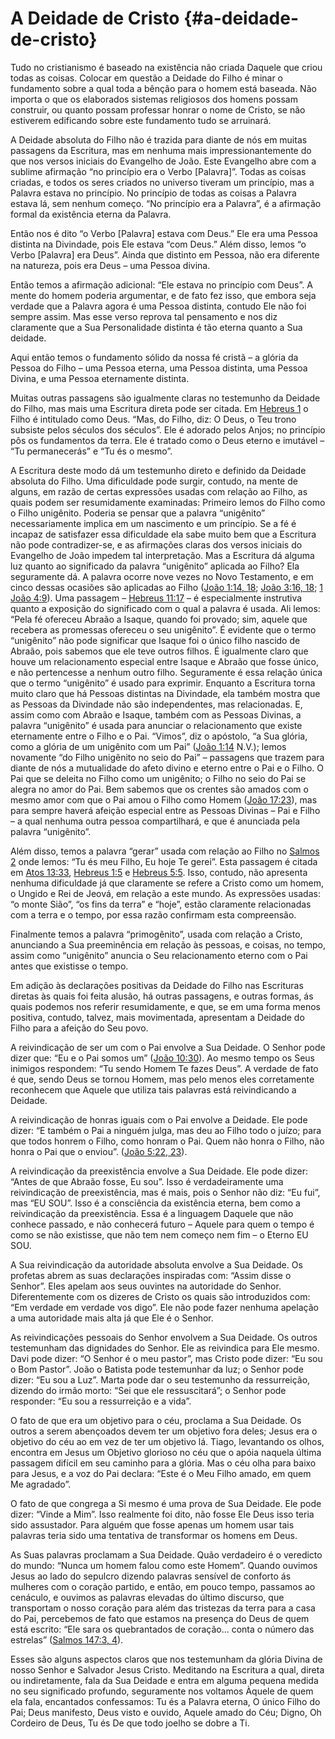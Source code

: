 # A Deidade de Cristo {#a-deidade-de-cristo}

Tudo no cristianismo é baseado na existência não criada Daquele que criou todas as coisas. Colocar em questão a Deidade do Filho é minar o fundamento sobre a qual toda a bênção para o homem está baseada. Não importa o que os elaborados sistemas religiosos dos homens possam construir, ou quanto possam professar honrar o nome de Cristo, se não estiverem edificando sobre este fundamento tudo se arruinará.

A Deidade absoluta do Filho não é trazida para diante de nós em muitas passagens da Escritura, mas em nenhuma mais impressionantemente do que nos versos iniciais do Evangelho de João. Este Evangelho abre com a sublime afirmação “no princípio era o Verbo [Palavra]”. Todas as coisas criadas, e todos os seres criados no universo tiveram um princípio, mas a Palavra estava no princípio. No princípio de todas as coisas a Palavra estava lá, sem nenhum começo. “No princípio era a Palavra”, é a afirmação formal da existência eterna da Palavra.

Então nos é dito “o Verbo [Palavra] estava com Deus.” Ele era uma Pessoa distinta na Divindade, pois Ele estava “com Deus.” Além disso, lemos “o Verbo [Palavra] era Deus”. Ainda que distinto em Pessoa, não era diferente na natureza, pois era Deus – uma Pessoa divina.

Então temos a afirmação adicional: “Ele estava no princípio com Deus”. A mente do homem poderia argumentar, e de fato fez isso, que embora seja verdade que a Palavra agora é uma Pessoa distinta, contudo Ele não foi sempre assim. Mas esse verso reprova tal pensamento e nos diz claramente que a Sua Personalidade distinta é tão eterna quanto a Sua deidade.

Aqui então temos o fundamento sólido da nossa fé cristã – a glória da Pessoa do Filho – uma Pessoa eterna, uma Pessoa distinta, uma Pessoa Divina, e uma Pessoa eternamente distinta.

Muitas outras passagens são igualmente claras no testemunho da Deidade do Filho, mas mais uma Escritura direta pode ser citada. Em [Hebreus 1](http://bibliaonline.com.br/acf/hb/1) o Filho é intitulado como Deus. “Mas, do Filho, diz: O Deus, o Teu trono subsiste pelos séculos dos séculos”. Ele é adorado pelos Anjos; no princípio pôs os fundamentos da terra. Ele é tratado como o Deus eterno e imutável – “Tu permanecerás” e “Tu és o mesmo”.

A Escritura deste modo dá um testemunho direto e definido da Deidade absoluta do Filho. Uma dificuldade pode surgir, contudo, na mente de alguns, em razão de certas expressões usadas com relação ao Filho, as quais podem ser resumidamente examinadas: Primeiro lemos do Filho como o Filho unigênito. Poderia se pensar que a palavra “unigênito” necessariamente implica em um nascimento e um princípio. Se a fé é incapaz de satisfazer essa dificuldade ela sabe muito bem que a Escritura não pode contradizer-se, e as afirmações claras dos versos iniciais do Evangelho de João impedem tal interpretação. Mas a Escritura dá alguma luz quanto ao significado da palavra “unigênito” aplicada ao Filho? Ela seguramente dá. A palavra ocorre nove vezes no Novo Testamento, e em cinco dessas ocasiões são aplicadas ao Filho ([João 1:14, 18](http://bibliaonline.com.br/acf/jo/1/14:18); [João 3:16, 18](http://bibliaonline.com.br/acf/jo/3/16,18); [1 João 4:9](http://bibliaonline.com.br/acf/1jo/4/9)). Uma passagem – [Hebreus 11:17](http://bibliaonline.com.br/acf/hb/11/17) – é especialmente instrutiva quanto a exposição do significado com o qual a palavra é usada. Ali lemos: “Pela fé ofereceu Abraão a Isaque, quando foi provado; sim, aquele que recebera as promessas ofereceu o seu unigênito”. É evidente que o termo “unigênito” não pode significar que Isaque foi o único filho nascido de Abraão, pois sabemos que ele teve outros filhos. É igualmente claro que houve um relacionamento especial entre Isaque e Abraão que fosse único, e não pertencesse a nenhum outro filho. Seguramente é essa relação única que o termo “unigênito” é usado para exprimir. Enquanto a Escritura torna muito claro que há Pessoas distintas na Divindade, ela também mostra que as Pessoas da Divindade não são independentes, mas relacionadas. E, assim como com Abraão e Isaque, também com as Pessoas Divinas, a palavra “unigênito” é usada para anunciar o relacionamento que existe eternamente entre o Filho e o Pai. “Vimos”, diz o apóstolo, “a Sua glória, como a glória de um unigênito com um Pai” ([João 1:14](http://bibliaonline.com.br/acf/jo/1/14) N.V.); lemos novamente “do Filho unigênito no seio do Pai” – passagens que trazem para diante de nós a mutualidade do afeto divino e eterno entre o Pai e o Filho. O Pai que se deleita no Filho como um unigênito; o Filho no seio do Pai se alegra no amor do Pai. Bem sabemos que os crentes são amados com o mesmo amor com que o Pai amou o Filho como Homem ([João 17:23](http://bibliaonline.com.br/acf/jo/17/23)), mas para sempre haverá afeição especial entre as Pessoas Divinas – Pai e Filho – a qual nenhuma outra pessoa compartilhará, e que é anunciada pela palavra “unigênito”.

Além disso, temos a palavra “gerar” usada com relação ao Filho no [Salmos 2](http://bibliaonline.com.br/acf/sl/2) onde lemos: “Tu és meu Filho, Eu hoje Te gerei”. Esta passagem é citada em [Atos 13:33](http://bibliaonline.com.br/acf/atos/13/33), [Hebreus 1:5](http://bibliaonline.com.br/acf/hb/1/5) e [Hebreus 5:5](http://bibliaonline.com.br/acf/hb/5/5). Isso, contudo, não apresenta nenhuma dificuldade já que claramente se refere a Cristo como um homem, o Ungido e Rei de Jeová, em relação a este mundo. As expressões usadas: “o monte Sião”, “os fins da terra” e “hoje”, estão claramente relacionadas com a terra e o tempo, por essa razão confirmam esta compreensão.

Finalmente temos a palavra “primogênito”, usada com relação a Cristo, anunciando a Sua preeminência em relação às pessoas, e coisas, no tempo, assim como “unigênito” anuncia o Seu relacionamento eterno com o Pai antes que existisse o tempo.

Em adição às declarações positivas da Deidade do Filho nas Escrituras diretas às quais foi feita alusão, há outras passagens, e outras formas, ás quais podemos nos referir resumidamente, e que, se em uma forma menos positiva, contudo, talvez, mais movimentada, apresentam a Deidade do Filho para a afeição do Seu povo.

A reivindicação de ser um com o Pai envolve a Sua Deidade. O Senhor pode dizer que: “Eu e o Pai somos um” ([João 10:30](http://bibliaonline.com.br/acf/jo/10/30)). Ao mesmo tempo os Seus inimigos respondem: “Tu sendo Homem Te fazes Deus”. A verdade de fato é que, sendo Deus se tornou Homem, mas pelo menos eles corretamente reconhecem que Aquele que utiliza tais palavras está reivindicando a Deidade.

A reivindicação de honras iguais com o Pai envolve a Deidade. Ele pode dizer: “E também o Pai a ninguém julga, mas deu ao Filho todo o juízo; para que todos honrem o Filho, como honram o Pai. Quem não honra o Filho, não honra o Pai que o enviou”. ([João 5:22, 23](http://bibliaonline.com.br/acf/jo/5/22,23)).

A reivindicação da preexistência envolve a Sua Deidade. Ele pode dizer: “Antes de que Abraão fosse, Eu sou”. Isso é verdadeiramente uma reivindicação de preexistência, mas é mais, pois o Senhor não diz: “Eu fui”, mas “EU SOU”. Isso é a consciência da existência eterna, bem como a reivindicação da preexistência. Essa é a linguagem Daquele que não conhece passado, e não conhecerá futuro – Aquele para quem o tempo é como se não existisse, que não tem nem começo nem fim – o Eterno EU SOU.

A Sua reivindicação da autoridade absoluta envolve a Sua Deidade. Os profetas abrem as suas declarações inspiradas com: “Assim disse o Senhor”. Eles apelam aos seus ouvintes na autoridade do Senhor. Diferentemente com os dizeres de Cristo os quais são introduzidos com: “Em verdade em verdade vos digo”. Ele não pode fazer nenhuma apelação a uma autoridade mais alta já que Ele é o Senhor.

As reivindicações pessoais do Senhor envolvem a Sua Deidade. Os outros testemunham das dignidades do Senhor. Ele as reivindica para Ele mesmo. Davi pode dizer: “O Senhor é o meu pastor”, mas Cristo pode dizer: “Eu sou o Bom Pastor”. João o Batista pode testemunhar da luz; o Senhor pode dizer: “Eu sou a Luz”. Marta pode dar o seu testemunho da ressurreição, dizendo do irmão morto: “Sei que ele ressuscitará”; o Senhor pode responder: “Eu sou a ressurreição e a vida”.

O fato de que era um objetivo para o céu, proclama a Sua Deidade. Os outros a serem abençoados devem ter um objetivo fora deles; Jesus era o objetivo do céu ao em vez de ter um objetivo lá. Tiago, levantando os olhos, encontra em Jesus um Objetivo glorioso no céu que o apóia naquela última passagem difícil em seu caminho para a glória. Mas o céu olha para baixo para Jesus, e a voz do Pai declara: “Este é o Meu Filho amado, em quem Me agradado”.

O fato de que congrega a Si mesmo é uma prova de Sua Deidade. Ele pode dizer: “Vinde a Mim”. Isso realmente foi dito, não fosse Ele Deus isso teria sido assustador. Para alguém que fosse apenas um homem usar tais palavras teria sido uma tentativa de transformar os homens em Deus.

As Suas palavras proclamam a Sua Deidade. Quão verdadeiro é o veredicto do mundo: “Nunca um homem falou como este Homem”. Quando ouvimos Jesus ao lado do sepulcro dizendo palavras sensível de conforto ás mulheres com o coração partido, e então, em pouco tempo, passamos ao cenáculo, e ouvimos as palavras elevadas do último discurso, que transportam o nosso coração para além das tristezas da terra para a casa do Pai, percebemos de fato que estamos na presença do Deus de quem está escrito: “Ele sara os quebrantados de coração... conta o número das estrelas” ([Salmos 147:3, 4](http://bibliaonline.com.br/acf/sl/147/3,4)).

Esses são alguns aspectos claros que nos testemunham da glória Divina de nosso Senhor e Salvador Jesus Cristo. Meditando na Escritura a qual, direta ou indiretamente, fala da Sua Deidade e entra em alguma pequena medida no seu significado profundo, seguramente nos voltamos Àquele de quem ela fala, encantados confessamos: Tu és a Palavra eterna, O único Filho do Pai; Deus manifesto, Deus visto e ouvido, Aquele amado do Céu; Digno, Oh Cordeiro de Deus, Tu és De que todo joelho se dobre a Ti.